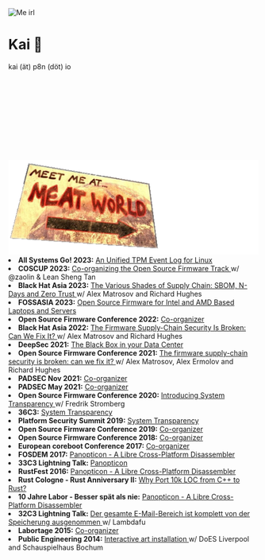 <body>
<picture>
    <img alt="Me irl" src="img/nene.jpg">
</picture>

<div style="width: 830px; height: 249px; background-image: url('https://raw.githubusercontent.com/flanfly/flanfly/master/img/header-bg.jpg'); background-size: contain;">
    <h1 class="title">Kai 🔮</h1>
    <span class="mail">kai (ät) p8n (döt) io</span>
</div>

<picture>
    <img alt="Meet me at Meat World" src="img/meet-me.png">
</picture>

<li>
    <b>All Systems Go! 2023:</b>
    <a href="https://cfp.all-systems-go.io/all-systems-go-2023/talk/HGMV9U/">
        An Unified TPM Event Log for Linux
    </a>
</li>
<li>
    <b>COSCUP 2023:</b>
    <a href="https://coscup.org/2023/en/landing">
        Co-organizing the Open Source Firmware Track
    </a>
    w/ @zaolin & Lean Sheng Tan
</li>
<li>
    <b>Black Hat Asia 2023:</b>
    <a href="https://www.blackhat.com/asia-23/briefings/schedule/index.html#the-various-shades-of-supply-chain-sbom-n-days-and-zero-trust-31253">
        The Various Shades of Supply Chain: SBOM, N-Days and Zero Trust
    </a>
    w/ Alex Matrosov and Richard Hughes
</li>
<li>
    <b>FOSSASIA 2023:</b>
    <a href="https://eventyay.com/e/7cfe0771/session/8032">
        Open Source Firmware for Intel and AMD Based Laptops and Servers
    </a>
</li>
<li>
    <b>Open Source Firmware Conference 2022:</b>
    <a href="https://osfc.io/archive/2022/">
        Co-organizer
    </a>
</li>
<li>
    <b>Black Hat Asia 2022:</b>
    <a href="https://www.blackhat.com/asia-22/briefings/schedule/#the-firmware-supply-chain-security-is-broken-can-we-fix-it-26175">
        The Firmware Supply-Chain Security Is Broken: Can We Fix It?
    </a>
    w/ Alex Matrosov and Richard Hughes
</li>
<li>
    <b>DeepSec 2021:</b>
    <a href="https://web.archive.org/web/20211206145845/https://deepsec.net/speaker.html#PSLOT524">
        The Black Box in your Data Center
    </a>
</li>
<li>
    <b>Open Source Firmware Conference 2021:</b>
    <a href="https://www.osfc.io/2021/talks/the-firmware-supply-chain-security-is-broken-can-we-fix-it/">
        The firmware supply-chain security is broken: can we fix it?
    </a>
    w/ Alex Matrosov, Alex Ermolov and Richard Hughes
</li>
<li>
    <b>PADSEC Nov 2021:</b>
    <a href="https://www.padsec.com/">
        Co-organizer
    </a>
</li>
<li>
    <b>PADSEC May 2021:</b>
    <a href="https://hopin.com/events/padsec#schedule">
        Co-organizer
    </a>
</li>
<li>
    <b>Open Source Firmware Conference 2020:</b>
    <a href="https://www.osfc.io/2019/talks/introducing-system-transparency/">
        Introducing System Transparency
    </a>
    w/ Fredrik Stromberg
</li>
<li>
    <b>36C3:</b>
    <a href="https://media.ccc.de/v/36c3-139-system-transparency">
        System Transparency
    </a>
</li>
<li>
    <b>Platform Security Summit 2019:</b>
    <a href="https://www.platformsecuritysummit.com/2019/">
        System Transparency
    </a>
</li>
<li>
    <b>Open Source Firmware Conference 2019:</b>
    <a href="https://osfc.io/archive/2019/">
        Co-organizer
    </a>
</li>
<li>
    <b>Open Source Firmware Conference 2018:</b>
    <a href="https://osfc.io/archive/2018/">
        Co-organizer
    </a>
</li>
<li>
    <b>European coreboot Conference 2017:</b>
    <a href="https://ecc2017.com/">
        Co-organizer
    </a>
</li>
<li>
    <b>FOSDEM 2017:</b>
    <a href="https://archive.fosdem.org/2017/schedule/event/panopticon/">
        Panopticon - A Libre Cross-Platform Disassembler
    </a>
</li>
<li>
    <b>33C3 Lightning Talk:</b>
    <a href="https://events.ccc.de/congress/2016/wiki/Lightning:Panopticon">
        Panopticon
    </a>
</li>
<li>
    <b>RustFest 2016:</b>
    <a href="https://2016.rustfest.eu/schedule/">
        Panopticon - A Libre Cross-Platform Disassembler
    </a>
</li>
<li>
    <b>Rust Cologne - Rust Anniversary II:</b>
    <a href="https://rust.cologne/2016/06/06/rust-anniversary-part-2.html">
        Why Port 10k LOC from C++ to Rust?
    </a>
</li>
<li>
    <b>10 Jahre Labor - Besser spät als nie:</b>
    <a href="https://wiki.das-labor.org/w/10_Jahre_Labor_-_Besser_sp%C3%A4t,_als_nie">
        Panopticon - A Libre Cross-Platform Disassembler
    </a>
</li>
<li>
    <b>32C3 Lightning Talk:</b>
    <a href="https://events.ccc.de/congress/2015/wiki/Lightning:Der_gesamte_E-Mail-Bereich_ist_komplett_von_der_Speicherung_ausgenommen">
        Der gesamte E-Mail-Bereich ist komplett von der Speicherung ausgenommen
    </a>
    w/ Lambdafu
</li>
<li>
    <b>Labortage 2015:</b>
    <a href="https://wiki.das-labor.org/w/Labortage_2015">
        Co-organizer
    </a>
</li>
<li>
    <b>Public Engineering 2014:</b>
    <a href="https://cheapjack.github.io/2014/06/18/publicengineering-is-a-response-to-bochum-in-the">
        Interactive art installation
    </a>
    w/ DoES Liverpool and Schauspielhaus Bochum
</li>

</body>
